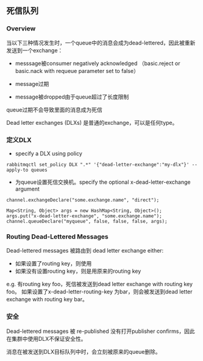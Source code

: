 ## 死信队列

### Overview

当以下三种情况发生时，一个queue中的消息会成为dead-lettered，因此被重新发送到一个exchange：

- messsage被consumer negatively acknowledged （basic.reject or basic.nack with requeue parameter set to false）

- message过期

- message被dropped由于queue超过了长度限制


queue过期不会导致里面的消息成为死信

Dead letter exchanges (DLXs) 是普通的exchange，可以是任何type。

### 定义DLX

- specify a DLX using policy
```
rabbitmqctl set_policy DLX ".*" '{"dead-letter-exchange":"my-dlx"}' --apply-to queues
```
- 为queue设置死信交换机。specify the optional x-dead-letter-exchange argument

```
channel.exchangeDeclare("some.exchange.name", "direct");

Map<String, Object> args = new HashMap<String, Object>();
args.put("x-dead-letter-exchange", "some.exchange.name");
channel.queueDeclare("myqueue", false, false, false, args);
```

### Routing Dead-Lettered Messages

Dead-lettered messages 被路由到 dead letter exchange either:

- 如果设置了routing key，则使用
- 如果没有设置routing key，则是用原来的routing key

e.g. 有routing key foo，死信被发送到dead letter exchange with routing key foo。
如果设置了x-dead-letter-routing-key 为bar，则会被发送到dead letter exchange with routing key bar。


### 安全

Dead-lettered messages 被 re-published 没有打开publisher confirms，因此在集群中使用DLX不保证安全性。

消息在被发送到DLX目标队列中时，会立刻被原来的queue删除。


